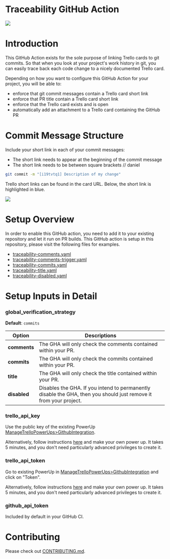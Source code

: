 # Traceability GitHub Action

![](assets/trello-github.png)

# Introduction

This GitHub Action exists for the sole purpose of linking Trello cards to git commits. So that when you look at your
project's work history in git, you can easily trace back each code change to a nicely documented Trello card. 

Depending on how you want to configure this GitHub Action for your project, you will be able to:
- enforce that git commit messages contain a Trello card short link
- enforce that PR title contain a Trello card short link
- enforce that the Trello card exists and is open
- automatically add an attachment to a Trello card containing the GitHub PR

# Commit Message Structure

Include your short link in each of your commit messages: 
- The short link needs to appear at the beginning of the commit message 
- The short link needs to be between square brackets
// daniel
```bash
git commit -m "[i19tvtq1] Description of my change"
```

Trello short links can be found in the card URL. Below, the short link is highlighted in blue.

![](assets/trello-short-link.png)

# Setup Overview

In order to enable this GitHub action, you need to add it to your existing repository and let it run on PR builds. This
GitHub action is setup in this repository, please visit the following files for examples.

- [traceability-comments.yaml](./.github/workflows/traceability-comments.yaml)
- [traceability-comments-trigger.yaml](./.github/workflows/traceability-comments-trigger.yaml)
- [traceability-commits.yaml](./.github/workflows/traceability-commits.yaml)
- [traceability-title.yaml](./.github/workflows/traceability-title.yaml)
- [traceability-disabled.yaml](./.github/workflows/traceability-disabled.yaml)

# Setup Inputs in Detail

### global_verification_strategy

**Default**: `commits`

| Option       | Descriptions                                                                                                      |
|--------------|-------------------------------------------------------------------------------------------------------------------|
| **comments** | The GHA will only check the comments contained within your PR.                                                    | 
| **commits**  | The GHA will only check the commits contained within your PR.                                                     |
| **title**    | The GHA will only check the title contained within your PR.                           |
| **disabled** | Disables the GHA. If you intend to permanently disable the GHA, then you should just remove it from your project. |

### trello_api_key

Use the public key of the existing PowerUp 
[ManageTrelloPowerUps>GithubIntegration](https://trello.com/power-ups/639711253572cf0030b9bb20/edit/api-key).

Alternatively, follow instructions 
[here](https://developer.atlassian.com/cloud/trello/guides/rest-api/api-introduction/#managing-your-api-key) 
and make your own power up. It takes 5 minutes, and you don't need particularly advanced privileges to create it.

### trello_api_token

Go to existing PowerUp in 
[ManageTrelloPowerUps>GithubIntegration](https://trello.com/power-ups/639711253572cf0030b9bb20/edit/api-key) 
and click on "Token".

Alternatively, follow instructions 
[here](https://developer.atlassian.com/cloud/trello/guides/rest-api/api-introduction/#managing-your-api-key)
and make your own power up. It takes 5 minutes, and you don't need particularly advanced privileges to create it.

### github_api_token

Included by default in your GitHub CI.

# Contributing

Please check out [CONTRIBUTING.md](CONTRIBUTING.md).
